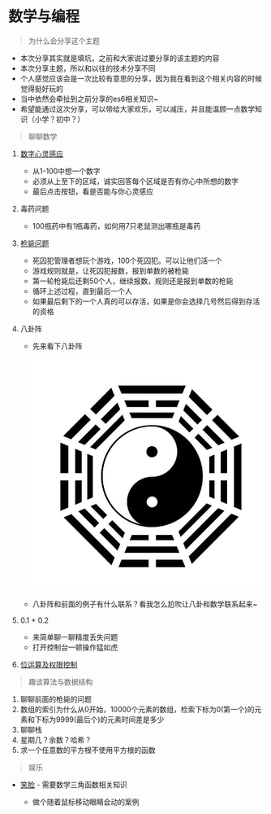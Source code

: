 # 数学与编程

> 为什么会分享这个主题

* 本次分享其实就是填坑，之前和大家说过要分享的该主题的内容
* 本次分享主题，所以和以往的技术分享不同
* 个人感觉应该会是一次比较有意思的分享，因为我在看到这个相关内容的时候觉得挺好玩的
* 当中依然会牵扯到之前分享的es6相关知识~
* 希望能通过这次分享，可以带给大家欢乐，可以减压，并且能温顾一点数学知识（小学？初中？）

> 聊聊数学

1. [数字心灵感应](./数字心灵感应/数字心灵感应.html)

    * 从1-100中想一个数字
    * 必须从上至下的区域，诚实回答每个区域是否有你心中所想的数字
    * 最后点击按钮，看是否能与你心灵感应

2. 毒药问题

    * 100瓶药中有1瓶毒药，如何用7只老鼠测出哪瓶是毒药

3. [枪毙问题](./枪毙问题/枪毙问题.html)

    * 死囚犯管理者想玩个游戏，100个死囚犯。可以让他们活一个
    * 游戏规则就是，让死囚犯报数，报到单数的被枪毙
    * 第一轮枪毙后还剩50个人，继续报数，规则还是报到单数的枪毙
    * 循环上述过程，直到最后一个人
    * 如果最后剩下的一个人真的可以存活，如果是你会选择几号然后得到存活的资格

4. 八卦阵

    * 先来看下八卦阵

        ![](./images/八卦阵图.jpg)

    * 八卦阵和前面的例子有什么联系？看我怎么尬吹让八卦和数学联系起来~

5. 0.1 + 0.2

    * 来简单聊一聊精度丢失问题
    * 打开控制台一顿操作猛如虎

6. [位运算及权限控制](https://juejin.im/post/5dc36f39e51d4529ed292910)


> 趣谈算法与数据结构

1. 聊聊前面的枪毙的问题
2. 数组的索引为什么从0开始，10000个元素的数组，检索下标为0(第一个)的元素和下标为9999(最后个)的元素时间差是多少
3. 聊聊栈
4. 星期几？余数？哈希？
5. 求一个任意数的平方根不使用平方根的函数

> 娱乐

* [笑脸](./笑脸/笑脸.html) - 需要数学三角函数相关知识

    * 做个随着鼠标移动眼睛会动的案例
 

